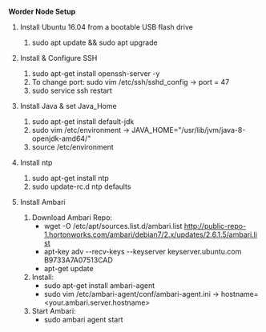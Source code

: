 <b>Worder Node Setup</b>

1. Install Ubuntu 16.04 from a bootable USB flash drive
    1. sudo apt update && sudo apt upgrade

2. Install & Configure SSH
    1. sudo apt-get install openssh-server -y
    2. To change port: sudo vim /etc/ssh/sshd_config -> port = 47
    3. sudo service ssh restart

3. Install Java & set Java_Home
    1. sudo apt-get install default-jdk
    2. sudo vim /etc/environment -> JAVA_HOME="/usr/lib/jvm/java-8-openjdk-amd64/"
    3. source /etc/environment

4. Install ntp
    1. sudo apt-get install ntp
    2. sudo update-rc.d ntp defaults

5. Install Ambari
    1. Download Ambari Repo:
        - wget -O /etc/apt/sources.list.d/ambari.list http://public-repo-1.hortonworks.com/ambari/debian7/2.x/updates/2.6.1.5/ambari.list
        - apt-key adv --recv-keys --keyserver keyserver.ubuntu.com B9733A7A07513CAD
        - apt-get update
    2. Install:
        - sudo apt-get install ambari-agent
        - sudo vim /etc/ambari-agent/conf/ambari-agent.ini -> hostname=<your.ambari.server.hostname>
    3. Start Ambari:
        - sudo ambari agent start